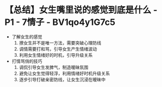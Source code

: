 # 【总结】女生嘴里说的感觉到底是什么 - P1 - 7情子 - BV1qo4y1G7c5

-   了解女生的感觉
    1.  撩女生并不是唯一方法，需要突破心理防线
    2.  调情需要打和骂，引导女生产生情绪波动
    3.  利用女生情绪好的时机，引导升级关系
-   打情骂俏的技巧
    1.  调侃引导女生发脾气，制造暧昧氛围
    2.  避免让女生觉得轻浮，利用情绪好时机升级关系
    3.  逐步引导打破亲密防线，让女生沉浸在暧昧中